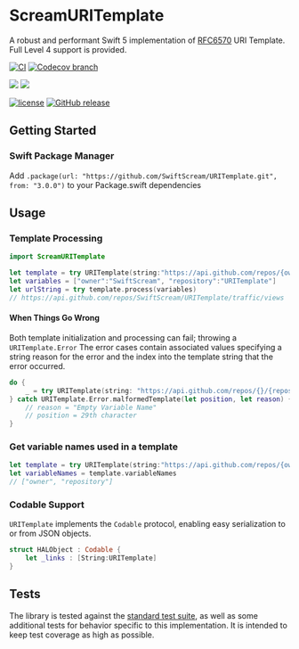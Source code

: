 # ScreamURITemplate

A robust and performant Swift 5 implementation of [RFC6570](https://tools.ietf.org/html/rfc6570) URI Template.  Full Level 4 support is provided.

[![CI](https://github.com/SwiftScream/URITemplate/actions/workflows/ci.yml/badge.svg)](https://github.com/SwiftScream/URITemplate/actions/workflows/ci.yml)
[![Codecov branch](https://img.shields.io/codecov/c/github/SwiftScream/URITemplate/master.svg)](https://codecov.io/gh/SwiftScream/URITemplate/branch/master)

[![](https://img.shields.io/endpoint?url=https%3A%2F%2Fswiftpackageindex.com%2Fapi%2Fpackages%2FSwiftScream%2FURITemplate%2Fbadge%3Ftype%3Dswift-versions)](https://swiftpackageindex.com/SwiftScream/URITemplate)
[![](https://img.shields.io/endpoint?url=https%3A%2F%2Fswiftpackageindex.com%2Fapi%2Fpackages%2FSwiftScream%2FURITemplate%2Fbadge%3Ftype%3Dplatforms)](https://swiftpackageindex.com/SwiftScream/URITemplate)

[![license](https://img.shields.io/github/license/SwiftScream/URITemplate.svg)](https://raw.githubusercontent.com/SwiftScream/URITemplate/master/LICENSE) [![GitHub release](https://img.shields.io/github/release/SwiftScream/URITemplate.svg)](https://github.com/SwiftScream/URITemplate/releases/latest)

## Getting Started

### Swift Package Manager
Add `.package(url: "https://github.com/SwiftScream/URITemplate.git", from: "3.0.0")` to your Package.swift dependencies

## Usage

### Template Processing

```swift
import ScreamURITemplate

let template = try URITemplate(string:"https://api.github.com/repos/{owner}/{repository}/traffic/views")
let variables = ["owner":"SwiftScream", "repository":"URITemplate"]
let urlString = try template.process(variables)
// https://api.github.com/repos/SwiftScream/URITemplate/traffic/views
```

#### When Things Go Wrong
Both template initialization and processing can fail; throwing a `URITemplate.Error`
The error cases contain associated values specifying a string reason for the error and the index into the template string that the error occurred.

```swift
do {
    _ = try URITemplate(string: "https://api.github.com/repos/{}/{repository}")
} catch URITemplate.Error.malformedTemplate(let position, let reason) {
    // reason = "Empty Variable Name"
    // position = 29th character
}
```

### Get variable names used in a template

```swift
let template = try URITemplate(string:"https://api.github.com/repos/{owner}/{repository}/traffic/views")
let variableNames = template.variableNames
// ["owner", "repository"]
```

### Codable Support
`URITemplate` implements the `Codable` protocol, enabling easy serialization to or from JSON objects.

```swift
struct HALObject : Codable {
    let _links : [String:URITemplate]
}
```

## Tests
The library is tested against the [standard test suite](https://github.com/uri-templates/uritemplate-test), as well as some additional tests for behavior specific to this implementation. It is intended to keep test coverage as high as possible.
